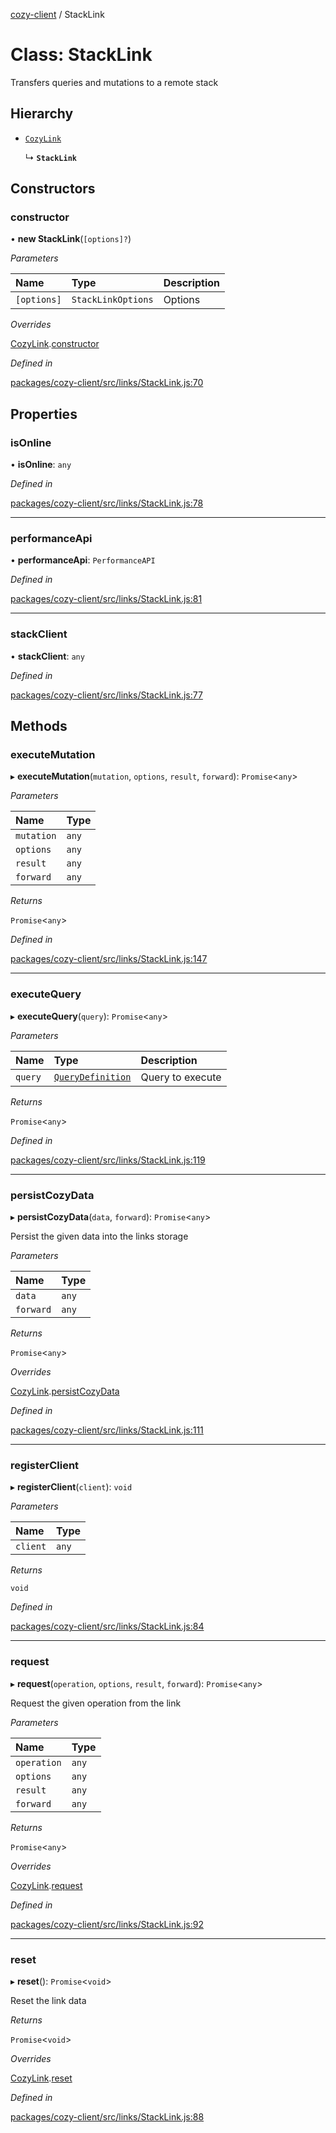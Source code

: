 [cozy-client](../README.md) / StackLink

# Class: StackLink

Transfers queries and mutations to a remote stack

## Hierarchy

*   [`CozyLink`](CozyLink.md)

    ↳ **`StackLink`**

## Constructors

### constructor

• **new StackLink**(`[options]?`)

*Parameters*

| Name | Type | Description |
| :------ | :------ | :------ |
| `[options]` | `StackLinkOptions` | Options |

*Overrides*

[CozyLink](CozyLink.md).[constructor](CozyLink.md#constructor)

*Defined in*

[packages/cozy-client/src/links/StackLink.js:70](https://github.com/cozy/cozy-client/blob/master/packages/cozy-client/src/links/StackLink.js#L70)

## Properties

### isOnline

• **isOnline**: `any`

*Defined in*

[packages/cozy-client/src/links/StackLink.js:78](https://github.com/cozy/cozy-client/blob/master/packages/cozy-client/src/links/StackLink.js#L78)

***

### performanceApi

• **performanceApi**: `PerformanceAPI`

*Defined in*

[packages/cozy-client/src/links/StackLink.js:81](https://github.com/cozy/cozy-client/blob/master/packages/cozy-client/src/links/StackLink.js#L81)

***

### stackClient

• **stackClient**: `any`

*Defined in*

[packages/cozy-client/src/links/StackLink.js:77](https://github.com/cozy/cozy-client/blob/master/packages/cozy-client/src/links/StackLink.js#L77)

## Methods

### executeMutation

▸ **executeMutation**(`mutation`, `options`, `result`, `forward`): `Promise`<`any`>

*Parameters*

| Name | Type |
| :------ | :------ |
| `mutation` | `any` |
| `options` | `any` |
| `result` | `any` |
| `forward` | `any` |

*Returns*

`Promise`<`any`>

*Defined in*

[packages/cozy-client/src/links/StackLink.js:147](https://github.com/cozy/cozy-client/blob/master/packages/cozy-client/src/links/StackLink.js#L147)

***

### executeQuery

▸ **executeQuery**(`query`): `Promise`<`any`>

*Parameters*

| Name | Type | Description |
| :------ | :------ | :------ |
| `query` | [`QueryDefinition`](QueryDefinition.md) | Query to execute |

*Returns*

`Promise`<`any`>

*Defined in*

[packages/cozy-client/src/links/StackLink.js:119](https://github.com/cozy/cozy-client/blob/master/packages/cozy-client/src/links/StackLink.js#L119)

***

### persistCozyData

▸ **persistCozyData**(`data`, `forward`): `Promise`<`any`>

Persist the given data into the links storage

*Parameters*

| Name | Type |
| :------ | :------ |
| `data` | `any` |
| `forward` | `any` |

*Returns*

`Promise`<`any`>

*Overrides*

[CozyLink](CozyLink.md).[persistCozyData](CozyLink.md#persistcozydata)

*Defined in*

[packages/cozy-client/src/links/StackLink.js:111](https://github.com/cozy/cozy-client/blob/master/packages/cozy-client/src/links/StackLink.js#L111)

***

### registerClient

▸ **registerClient**(`client`): `void`

*Parameters*

| Name | Type |
| :------ | :------ |
| `client` | `any` |

*Returns*

`void`

*Defined in*

[packages/cozy-client/src/links/StackLink.js:84](https://github.com/cozy/cozy-client/blob/master/packages/cozy-client/src/links/StackLink.js#L84)

***

### request

▸ **request**(`operation`, `options`, `result`, `forward`): `Promise`<`any`>

Request the given operation from the link

*Parameters*

| Name | Type |
| :------ | :------ |
| `operation` | `any` |
| `options` | `any` |
| `result` | `any` |
| `forward` | `any` |

*Returns*

`Promise`<`any`>

*Overrides*

[CozyLink](CozyLink.md).[request](CozyLink.md#request)

*Defined in*

[packages/cozy-client/src/links/StackLink.js:92](https://github.com/cozy/cozy-client/blob/master/packages/cozy-client/src/links/StackLink.js#L92)

***

### reset

▸ **reset**(): `Promise`<`void`>

Reset the link data

*Returns*

`Promise`<`void`>

*Overrides*

[CozyLink](CozyLink.md).[reset](CozyLink.md#reset)

*Defined in*

[packages/cozy-client/src/links/StackLink.js:88](https://github.com/cozy/cozy-client/blob/master/packages/cozy-client/src/links/StackLink.js#L88)
